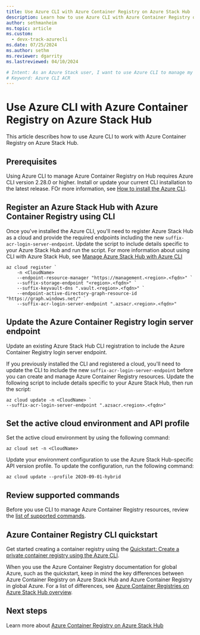 ```yaml
---
title: Use Azure CLI with Azure Container Registry on Azure Stack Hub
description: Learn how to use Azure CLI with Azure Container Registry on Azure Stack Hub.
author: sethmanheim
ms.topic: article
ms.custom:
  - devx-track-azurecli
ms.date: 07/25/2024
ms.author: sethm
ms.reviewer: dgarrity
ms.lastreviewed: 04/10/2024

# Intent: As an Azure Stack user, I want to use Azure CLI to manage my container registry.
# Keyword: Azure CLI ACR
---
```


# Use Azure CLI with Azure Container Registry on Azure Stack Hub

This article describes how to use Azure CLI to work with Azure Container Registry on Azure Stack Hub.

## Prerequisites

Using Azure CLI to manage Azure Container Registry on Hub requires Azure CLI version 2.28.0 or higher. Install or update your current CLI installation to the latest release. FOr more information, see [How to install the Azure CLI](/cli/azure/install-azure-cli).

## Register an Azure Stack Hub with Azure Container Registry using CLI

Once you've installed the Azure CLI, you'll need to register Azure Stack Hub as a cloud and provide the required endpoints including the new `suffix-acr-login-server-endpoint`. Update the script to include details specific to your Azure Stack Hub and run the script. For more information about using CLI with Azure Stack Hub, see [Manage Azure Stack Hub with Azure CLI](azure-stack-version-profiles-azurecli2.md)

```azurecli
az cloud register `
    -n <CloudName>
    --endpoint-resource-manager "https://management.<region>.<fqdn>" `
    --suffix-storage-endpoint "<region>.<fqdn>" `
    --suffix-keyvault-dns ".vault.<region>.<fqdn>" `
    --endpoint-active-directory-graph-resource-id "https://graph.windows.net/" `
    --suffix-acr-login-server-endpoint ".azsacr.<region>.<fqdn>"
```

## Update the Azure Container Registry login server endpoint

Update an existing Azure Stack Hub CLI registration to include the Azure Container Registry login server endpoint.

If you previously installed the CLI and registered a cloud, you'll need to update the CLI to include the new `suffix-acr-login-server-endpoint` before you can create and manage Azure Container Registry resources. Update the following script to include details specific to your Azure Stack Hub, then run the script:

```azurecli  
az cloud update -n <CloudName> `
--suffix-acr-login-server-endpoint ".azsacr.<region>.<fqdn>"
```

## Set the active cloud environment and API profile

Set the active cloud environment by using the following command:

```azurecli
az cloud set -n <CloudName>
```

Update your environment configuration to use the Azure Stack Hub-specific API version profile. To update the configuration, run the following command:

```azurecli
az cloud update --profile 2020-09-01-hybrid
```

## Review supported commands

Before you use CLI to manage Azure Container Registry resources, review the [list of supported commands](container-registry-commands.md).

## Azure Container Registry CLI quickstart

Get started creating a container registry using the [Quickstart: Create a private container registry using the Azure CLI](/azure/container-registry/container-registry-get-started-azure-cli).

When you use the Azure Container Registry documentation for global Azure, such as the quickstart, keep in mind the key differences between Azure Container Registry on Azure Stack Hub and Azure Container Registry in global Azure. For a list of differences, see [Azure Container Registries on Azure Stack Hub overview](container-registry-overview.md#acr-on-azure-and-acr-on-azure-stack-hub).

## Next steps

Learn more about [Azure Container Registry on Azure Stack Hub](container-registry-overview.md)
